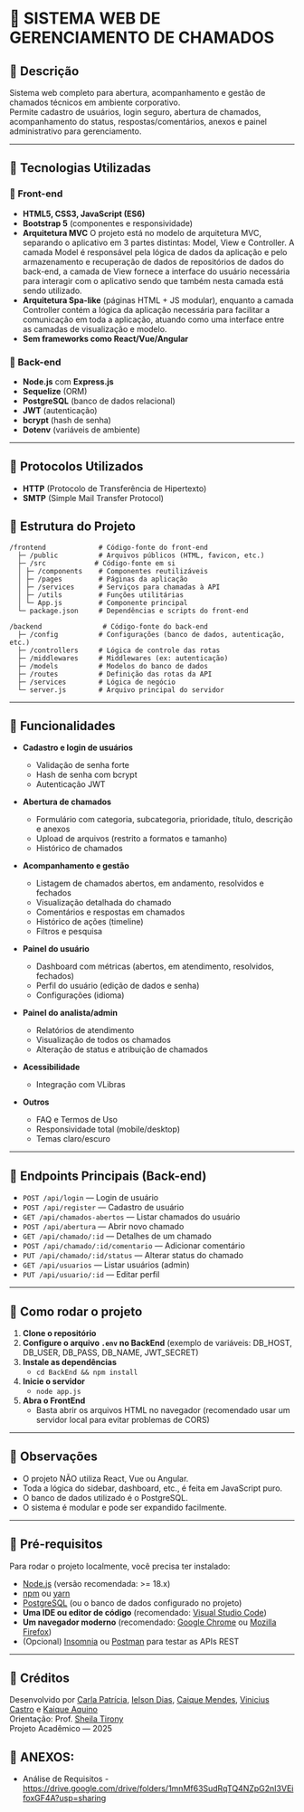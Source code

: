 # 📌 SISTEMA WEB DE GERENCIAMENTO DE CHAMADOS

## 📍 Descrição

Sistema web completo para abertura, acompanhamento e gestão de chamados técnicos em ambiente corporativo.  
Permite cadastro de usuários, login seguro, abertura de chamados, acompanhamento do status, respostas/comentários, anexos e painel administrativo para gerenciamento.

---

## 📍 Tecnologias Utilizadas

### 🔹 Front-end

- **HTML5, CSS3, JavaScript (ES6)**
- **Bootstrap 5** (componentes e responsividade)
- **Arquitetura MVC** O projeto está no modelo de arquitetura MVC, separando o aplicativo em 3 partes distintas: Model, View e Controller. A camada Model é responsável pela lógica de dados da aplicação e pelo armazenamento e recuperação de dados de repositórios de dados do back-end, a camada de View fornece a interface do usuário necessária para interagir com o aplicativo sendo que também nesta camada está sendo utilizado.
- **Arquitetura Spa-like**   (páginas HTML + JS modular), enquanto a camada Controller contém a lógica da aplicação necessária para facilitar a comunicação em toda a aplicação, atuando como uma interface entre as camadas de visualização e modelo.
- **Sem frameworks como React/Vue/Angular**

### 🔹 Back-end

- **Node.js** com **Express.js**
- **Sequelize** (ORM)
- **PostgreSQL** (banco de dados relacional)
- **JWT** (autenticação)
- **bcrypt** (hash de senha)
- **Dotenv** (variáveis de ambiente)

---

## 📍 Protocolos Utilizados

- **HTTP** (Protocolo de Transferência de Hipertexto)
- **SMTP** (Simple Mail Transfer Protocol)

## 📍 Estrutura do Projeto

```
/frontend             # Código-fonte do front-end
  ├─ /public          # Arquivos públicos (HTML, favicon, etc.)
  ├─ /src            # Código-fonte em si
  │ ├─ /components    # Componentes reutilizáveis
  │ ├─ /pages         # Páginas da aplicação
  │ ├─ /services      # Serviços para chamadas à API
  │ ├─ /utils         # Funções utilitárias
  │ └─ App.js         # Componente principal
  └─ package.json     # Dependências e scripts do front-end

/backend               # Código-fonte do back-end
  ├─ /config          # Configurações (banco de dados, autenticação, etc.)
  ├─ /controllers     # Lógica de controle das rotas
  ├─ /middlewares     # Middlewares (ex: autenticação)
  ├─ /models          # Modelos do banco de dados
  ├─ /routes          # Definição das rotas da API
  ├─ /services        # Lógica de negócio
  └─ server.js        # Arquivo principal do servidor
```

---

## 📍 Funcionalidades

- **Cadastro e login de usuários**
  - Validação de senha forte
  - Hash de senha com bcrypt
  - Autenticação JWT

- **Abertura de chamados**
  - Formulário com categoria, subcategoria, prioridade, título, descrição e anexos
  - Upload de arquivos (restrito a formatos e tamanho)
  - Histórico de chamados

- **Acompanhamento e gestão**
  - Listagem de chamados abertos, em andamento, resolvidos e fechados
  - Visualização detalhada do chamado
  - Comentários e respostas em chamados
  - Histórico de ações (timeline)
  - Filtros e pesquisa

- **Painel do usuário**
  - Dashboard com métricas (abertos, em atendimento, resolvidos, fechados)
  - Perfil do usuário (edição de dados e senha)
  - Configurações (idioma)

- **Painel do analista/admin**
  - Relatórios de atendimento
  - Visualização de todos os chamados
  - Alteração de status e atribuição de chamados

- **Acessibilidade**
  - Integração com VLibras

- **Outros**
  - FAQ e Termos de Uso
  - Responsividade total (mobile/desktop)
  - Temas claro/escuro

---

## 📍 Endpoints Principais (Back-end)

- `POST /api/login` — Login de usuário
- `POST /api/register` — Cadastro de usuário
- `GET /api/chamados-abertos` — Listar chamados do usuário
- `POST /api/abertura` — Abrir novo chamado
- `GET /api/chamado/:id` — Detalhes de um chamado
- `POST /api/chamado/:id/comentario` — Adicionar comentário
- `PUT /api/chamado/:id/status` — Alterar status do chamado
- `GET /api/usuarios` — Listar usuários (admin)
- `PUT /api/usuario/:id` — Editar perfil

---

## 📍 Como rodar o projeto

1. **Clone o repositório**
2. **Configure o arquivo `.env` no BackEnd** (exemplo de variáveis: DB_HOST, DB_USER, DB_PASS, DB_NAME, JWT_SECRET)
3. **Instale as dependências**
   - `cd BackEnd && npm install`
4. **Inicie o servidor**
   - `node app.js`
5. **Abra o FrontEnd**
   - Basta abrir os arquivos HTML no navegador (recomendado usar um servidor local para evitar problemas de CORS)

---

## 📍 Observações

- O projeto NÃO utiliza React, Vue ou Angular.
- Toda a lógica do sidebar, dashboard, etc., é feita em JavaScript puro.
- O banco de dados utilizado é o PostgreSQL.
- O sistema é modular e pode ser expandido facilmente.

---

## 📍 Pré-requisitos

Para rodar o projeto localmente, você precisa ter instalado:

- [Node.js](https://nodejs.org/) (versão recomendada: >= 18.x)
- [npm](https://www.npmjs.com/) ou [yarn](https://yarnpkg.com/)
- [PostgreSQL](https://www.postgresql.org/) (ou o banco de dados configurado no projeto)
- **Uma IDE ou editor de código** (recomendado: [Visual Studio Code](https://code.visualstudio.com/))
- **Um navegador moderno** (recomendado: [Google Chrome](https://www.google.com/chrome/) ou [Mozilla Firefox](https://www.mozilla.org/firefox/))
- (Opcional) [Insomnia](https://insomnia.rest/) ou [Postman](https://www.postman.com/) para testar as APIs REST

---

## 📍 Créditos

Desenvolvido por [Carla Patrícia](https://www.linkedin.com/in/carlapatriciasg/), [Ielson Dias](https://www.linkedin.com/in/ielson-dias/), [Caique Mendes](https://www.linkedin.com/in/caiquemendes-/), [Vinicius Castro](https://www.linkedin.com/in/vinicius-castrodev/) e [Kaique Aquino](https://www.linkedin.com/in/kaique-aquino/)  
Orientação: Prof. [Sheila Tirony](https://www.linkedin.com/in/sheila-tirony-a2207924/)  
Projeto Acadêmico — 2025

## 📍 ANEXOS:

- Análise de Requisitos - https://drive.google.com/drive/folders/1mnMf63SudRqTQ4NZpG2nI3VEifoxGF4A?usp=sharing
